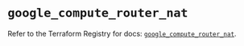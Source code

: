 # `google_compute_router_nat`

Refer to the Terraform Registry for docs: [`google_compute_router_nat`](https://registry.terraform.io/providers/hashicorp/google-beta/6.48.0/docs/resources/google_compute_router_nat).
